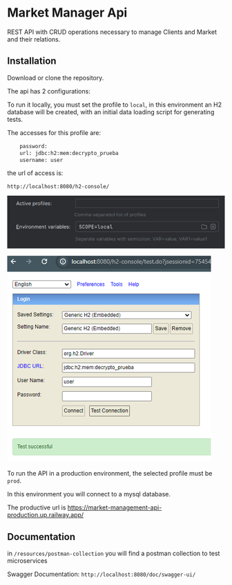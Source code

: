 # Market Manager Api

REST API with CRUD operations
necessary to manage Clients and Market and their
relations.

## Installation

Download or clone the repository.

The api has 2 configurations:

To run it locally, you must set the profile to ```local```, in this environment an H2 database will be created, with an initial data loading script for generating tests.

The accesses for this profile are:

```
    password:
    url: jdbc:h2:mem:decrypto_prueba
    username: user
```
the url of access is:

```
http://localhost:8080/h2-console/
```

![img.png](img.png)


![img_1.png](img_1.png)

To run the API in a production environment, the selected profile must be ```prod```.

In this environment you will connect to a mysql database.

The productive url is https://market-management-api-production.up.railway.app/ 

## Documentation

in ```/resources/postman-collection```
you will find a postman collection to test microservices

Swagger Documentation: ```http://localhost:8080/doc/swagger-ui/```


